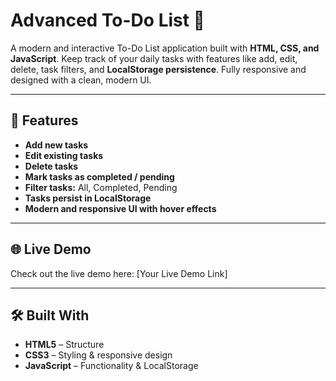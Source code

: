 # **Advanced To-Do List 📝**

A modern and interactive To-Do List application built with **HTML, CSS, and JavaScript**. Keep track of your daily tasks with features like add, edit, delete, task filters, and **LocalStorage persistence**. Fully responsive and designed with a clean, modern UI.

---

## **🚀 Features**

- **Add new tasks**  
- **Edit existing tasks**  
- **Delete tasks**  
- **Mark tasks as completed / pending**  
- **Filter tasks:** All, Completed, Pending  
- **Tasks persist in LocalStorage**  
- **Modern and responsive UI with hover effects**  

---

## **🌐 Live Demo**

Check out the live demo here: [Your Live Demo Link]

---

## **🛠 Built With**

- **HTML5** – Structure  
- **CSS3** – Styling & responsive design  
- **JavaScript** – Functionality & LocalStorage
